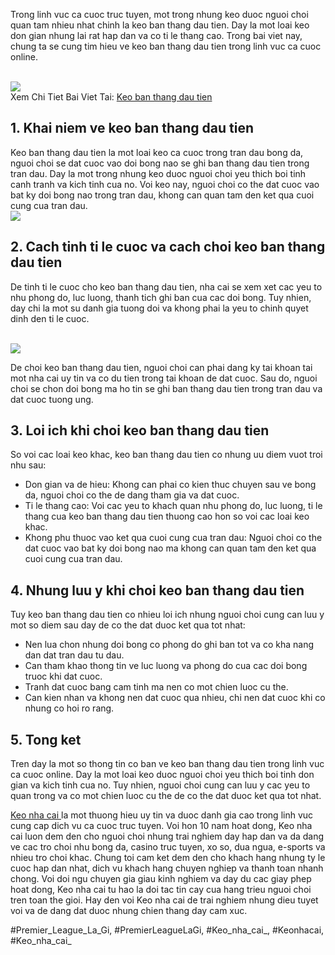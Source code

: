 <section>
<p>Trong linh vuc ca cuoc truc tuyen, mot trong nhung keo duoc nguoi choi quan tam nhieu nhat chinh la keo ban thang dau tien. Day la mot loai keo don gian nhung lai rat hap dan va co ti le thang cao. Trong bai viet nay, chung ta se cung tim hieu ve keo ban thang dau tien trong linh vuc ca cuoc online.</p><br><img src="https://keonhacai.deal/wp-content/uploads/2025/02/cach-doc-keo-ban-thang-dau-tien.webp"></br>
Xem Chi Tiet Bai Viet Tai: <a href="https://keonhacai.deal/keo-ban-thang-dau-tien/">Keo ban thang dau tien</a>
<h2>1. Khai niem ve keo ban thang dau tien</h2>
<p>Keo ban thang dau tien la mot loai keo ca cuoc trong tran dau bong da, nguoi choi se dat cuoc vao doi bong nao se ghi ban thang dau tien trong tran dau. Day la mot trong nhung keo duoc nguoi choi yeu thich boi tinh canh tranh va kich tinh cua no. Voi keo nay, nguoi choi co the dat cuoc vao bat ky doi bong nao trong tran dau, khong can quan tam den ket qua cuoi cung cua tran dau.<br><img src="https://keonhacai.deal/wp-content/uploads/2025/02/kinh-nghiem-choi-keo-ban-thang-dau-tien-tu-chuyen-gia.webp"></br>
<h2>2. Cach tinh ti le cuoc va cach choi keo ban thang dau tien</h2>
<p>De tinh ti le cuoc cho keo ban thang dau tien, nha cai se xem xet cac yeu to nhu phong do, luc luong, thanh tich ghi ban cua cac doi bong. Tuy nhien, day chi la mot su danh gia tuong doi va khong phai la yeu to chinh quyet dinh den ti le cuoc.</p><br><img src="https://keonhacai.deal/wp-content/uploads/2025/02/keo-ban-thang-dau-tien.webp"></br>
<p>De choi keo ban thang dau tien, nguoi choi can phai dang ky tai khoan tai mot nha cai uy tin va co du tien trong tai khoan de dat cuoc. Sau do, nguoi choi se chon doi bong ma ho tin se ghi ban thang dau tien trong tran dau va dat cuoc tuong ung.
<h2>3. Loi ich khi choi keo ban thang dau tien</h2>
<p>So voi cac loai keo khac, keo ban thang dau tien co nhung uu diem vuot troi nhu sau:</p>
<ul>
<li>Don gian va de hieu: Khong can phai co kien thuc chuyen sau ve bong da, nguoi choi co the de dang tham gia va dat cuoc.</li>
<li>Ti le thang cao: Voi cac yeu to khach quan nhu phong do, luc luong, ti le thang cua keo ban thang dau tien thuong cao hon so voi cac loai keo khac.</li>
<li>Khong phu thuoc vao ket qua cuoi cung cua tran dau: Nguoi choi co the dat cuoc vao bat ky doi bong nao ma khong can quan tam den ket qua cuoi cung cua tran dau.</li>
</ul>
<h2>4. Nhung luu y khi choi keo ban thang dau tien</h2>
<p>Tuy keo ban thang dau tien co nhieu loi ich nhung nguoi choi cung can luu y mot so diem sau day de co the dat duoc ket qua tot nhat:
<ul>
<li>Nen lua chon nhung doi bong co phong do ghi ban tot va co kha nang dan dat tran dau tu dau.</li>
<li>Can tham khao thong tin ve luc luong va phong do cua cac doi bong truoc khi dat cuoc.</li>
<li>Tranh dat cuoc bang cam tinh ma nen co mot chien luoc cu the.</li>
<li>Can kien nhan va khong nen dat cuoc qua nhieu, chi nen dat cuoc khi co nhung co hoi ro rang.</li>
</ul>
<h2>5. Tong ket</h2>
<p>Tren day la mot so thong tin co ban ve keo ban thang dau tien trong linh vuc ca cuoc online. Day la mot loai keo duoc nguoi choi yeu thich boi tinh don gian va kich tinh cua no. Tuy nhien, nguoi choi cung can luu y cac yeu to quan trong va co mot chien luoc cu the de co the dat duoc ket qua tot nhat.</p>
</section><p><a href="https://keonhacai.deal/">Keo nha cai </a>la mot thuong hieu uy tin va duoc danh gia cao trong linh vuc cung cap dich vu ca cuoc truc tuyen. Voi hon 10 nam hoat dong, Keo nha cai luon dem den cho nguoi choi nhung trai nghiem day hap dan va da dang ve cac tro choi nhu bong da, casino truc tuyen, xo so, dua ngua, e-sports va nhieu tro choi khac. Chung toi cam ket dem den cho khach hang nhung ty le cuoc hap dan nhat, dich vu khach hang chuyen nghiep va thanh toan nhanh chong. Voi doi ngu chuyen gia giau kinh nghiem va day du cac giay phep hoat dong, Keo nha cai tu hao la doi tac tin cay cua hang trieu nguoi choi tren toan the gioi. Hay den voi Keo nha cai de trai nghiem nhung dieu tuyet voi va de dang dat duoc nhung chien thang day cam xuc.</p>
#Premier_League_La_Gi, #PremierLeagueLaGi, #Keo_nha_cai_, #Keonhacai, #Keo_nha_cai_
